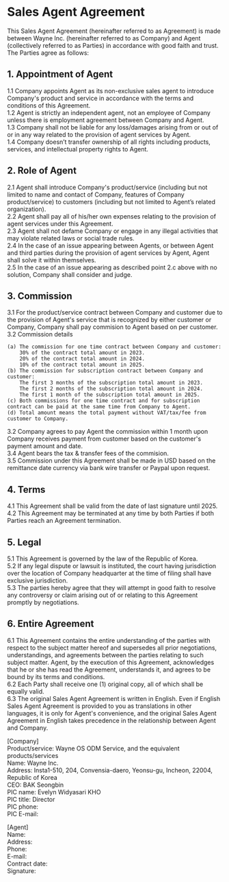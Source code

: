 # Sales Agent Agreement

This Sales Agent Agreement (hereinafter referred to as Agreement) is made between Wayne Inc. (hereinafter referred to as Company) and Agent (collectively referred to as Parties) in accordance with good faith and trust.	
The Parties agree as follows:

## 1. Appointment of Agent
1.1 Company appoints Agent as its non-exclusive sales agent to introduce Company's product and service in accordance with the terms and conditions of this Agreement.
<br>1.2 Agent is strictly an independent agent, not an employee of Company unless there is employment agreement between Company and Agent.
<br>1.3 Company shall not be liable for any loss/damages arising from or out of or in any way related to the provision of agent services by Agent.
<br>1.4 Company doesn’t transfer ownership of all rights including products, services, and intellectual property rights to Agent.

## 2. Role of Agent
2.1 Agent shall introduce Company's product/service (including but not limited to name and contact of Company, features of Company product/service) to customers (including but not limited to Agent’s related organization). 
<br>2.2 Agent shall pay all of his/her own expenses relating to the provision of agent services under this Agreement.
<br>2.3 Agent shall not defame Company or engage in any illegal activities that may violate related laws or social trade rules.
<br>2.4 In the case of an issue appearing between Agents, or between Agent and third parties during the provision of agent services by Agent, Agent shall solve it within themselves.
<br>2.5 In the case of an issue appearing as described point 2.c above with no solution, Company shall consider and judge.

## 3. Commission
3.1 For the product/service contract between Company and customer due to the provision of Agent's service that is recognized by either customer or Company, Company shall pay commision to Agent based on per customer.
<br>3.2 Commission details
```
(a) The commission for one time contract between Company and customer:
    30% of the contract total amount in 2023.
    20% of the contract total amount in 2024.
    10% of the contract total amount in 2025.
(b) The commission for subscription contract between Company and customer:
    The first 3 months of the subscription total amount in 2023.
    The first 2 months of the subscription total amount in 2024.
    The first 1 month of the subscription total amount in 2025.
(c) Both commissions for one time contract and for subscription contract can be paid at the same time from Company to Agent.
(d) Total amount means the total payment without VAT/tax/fee from customer to Company.
```
3.2 Company agrees to pay Agent the commission within 1 month upon Company receives payment from customer based on the customer's payment amount and date.
<br>3.4 Agent bears the tax & transfer fees of the commision.
<br>3.5 Commission under this Agreement shall be made in USD based on the remittance date currency via bank wire transfer or Paypal upon request.

## 4. Terms
4.1 This Agreement shall be valid from the date of last signature until 2025.
<br>4.2 This Agreement may be terminated at any time by both Parties if both Parties reach an Agreement termination.

## 5. Legal
5.1 This Agreement is governed by the law of the Republic of Korea.
<br>5.2 If any legal dispute or lawsuit is instituted, the court having jurisdiction over the location of Company headquarter at the time of filing shall have exclusive jurisdiction.
<br>5.3 The parties hereby agree that they will attempt in good faith to resolve any controversy or claim arising out of or relating to this Agreement promptly by negotiations.

## 6. Entire Agreement
6.1 This Agreement contains the entire understanding of the parties with respect to the subject matter hereof and supersedes all prior negotiations, understandings, and agreements between the parties relating to such subject matter. Agent, by the execution of this Agreement, acknowledges that he or she has read the Agreement, understands it, and agrees to be bound by its terms and conditions. 
<br>6.2 Each Party shall receive one (1) original copy, all of which shall be equally valid.
<br>6.3 The original Sales Agent Agreement is written in English. Even if English Sales Agent Agreement is provided to you as translations in other languages, it is only for Agent's convenience, and the original Sales Agent Agreement in English takes precedence in the relationship between Agent and Company.

[Company]
<br>Product/service:		Wayne OS ODM Service, and the equivalent products/services
<br>Name: 			        Wayne Inc.
<br>Address: 		        Insta1-510, 204, Convensia-daero, Yeonsu-gu, Incheon, 22004, Republic of Korea
<br>CEO: 			        BAK Seongbin
<br>PIC name: 	        	Evelyn Widyasari KHO 
<br>PIC title:     		    Director
<br>PIC phone:
<br>PIC E-mail:

[Agent]
<br>Name:
<br>Address:
<br>Phone:
<br>E-mail:
<br>Contract date:
<br>Signature:



